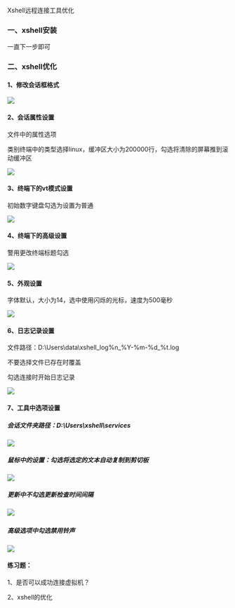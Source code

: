 Xshell远程连接工具优化

### 一、xshell安装

一直下一步即可

### 二、xshell优化

#### 1、修改会话框格式

![](/assets/1.1.jpg)

#### 2、会话属性设置

文件中的属性选项

类别终端中的类型选择linux，缓冲区大小为200000行，勾选将清除的屏幕推到滚动缓冲区

![](/assets/1-2.png)

#### 3、终端下的vt模式设置

初始数字键盘勾选为设置为普通

![](/assets/1-3.png)

#### 4、终端下的高级设置

警用更改终端标题勾选

![](/assets/1-4.png)

#### 5、外观设置

字体默认，大小为14，选中使用闪烁的光标，速度为500毫秒

![](/assets/1-5.png)

#### 6、日志记录设置

文件路径：D:\Users\data\xshell\_log\%n\_%Y-%m-%d\_%t.log

不要选择文件已存在时覆盖

勾选连接时开始日志记录

![](/assets/1-6.png)

#### 7、工具中选项设置

##### 会话文件夹路径：D:\Users\xshell\services

![](/assets/1-7.png)

##### 鼠标中的设置：勾选将选定的文本自动复制到剪切板

![](/assets/1-8.png)

##### 更新中不勾选更新检查时间间隔

##### ![](/assets/1-9.png)

##### 高级选项中勾选禁用铃声

![](/assets/1-10.png)

#### 练习题：

1、是否可以成功连接虚拟机？

2、xshell的优化


